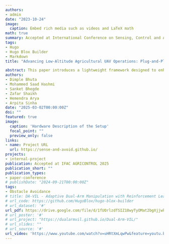 ```yaml
---
authors:
- admin
date: "2023-10-24"
image:
  caption: Embed rich media such as videos and LaTeX math
math: true
summary: Accepted at International Conference on Sensing, Control and Automation Technologies for Agriculture - AGRICONTROL 2025
tags:
- Hugo
- Hugo Blox Builder
- Markdown
title: "Advancing Low-Altitude Agricultural UAV Operations: Plug-and-Play Device for Sensing and Obstacle Avoidance"

abstract: This paper introduces a lightweight framework designed to enhance UAV operations for low-altitude flying in agriculture fields. Farmlands are often filled with obstacles such as trees, structures, and poles, which can be dangerous when flying low. To address this challenge, the proposed system combines depth data from RGB-D camera with an IMU to generate LiDAR-like data, ensuring seamless integration with any range sensor-based avoidance algorithms. The entire perception and processing stack runs on the sense-and-avoid module, which can be easily mounted on MAVLink compatible flight controller. This allows the UAV to detect and avoid obstacles in real time, transitioning from semi-autonomous to fully autonomous flight control. By minimizing yaw during navigation, the system ensures both energy efficiency and stability, using only 40 % of the onboard processor, leaving room for the integration of additional functionalities, such as aerial spraying, data collection, etc. The effectiveness of the system was validated through simulations and real-world tests, showing reliable performance in diverse agricultural settings. This vehicle-agnostic sense-and-avoid technology has broad applications in agriculture, surveillance, and disaster relief, improving UAV navigation in obstacle-dense environments. 
authors:
- Dimple Bhuta
- Mohammed Saad Hashmi
- Sanket Bhegde
- Zafar Shaikh
- Hemendra Arya
- Arpita Sinha
date: "2025-03-02T00:00:00Z"
doi: ""
featured: true
image:
  caption: 'Hardware Description of the Setup'
  focal_point: ""
  preview_only: false
links:
- name: Project URL
  url: https://sense-and-avoid.github.io/
projects:
- internal-project
publication: Accepted at IFAC AGRICONTROL 2025
publication_short: ""
publication_types:
- paper-conference
# publishDate: "2024-09-21T00:00:00Z"
tags:
- Obstacle Avoidance
# title: DA-VIL - Adaptive Dual-Arm Manipulation with Reinforcement Learning and Variable Impedance Control
# url_code: https://github.com/HugoBlox/hugo-blox-builder
# url_dataset: '#'
url_pdf: https://drive.google.com/file/d/1fUOrlzdfSIZ18wyTyOMat2bgXjjwkB88/view?usp=sharing
# url_poster: '#'
# url_project: "https://dualarmvil.github.io/Dual-Arm-VIL/"
# url_slides: ""
# url_source: '#'
url_video: 'https://www.youtube.com/watch?v=uHRtXmLqwPw&feature=youtu.be'
---
```

